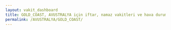 ```yaml
---
layout: vakit_dashboard
title: GOLD_COAST, AVUSTRALYA için iftar, namaz vakitleri ve hava durumu - ilçe/eyalet seç
permalink: /AVUSTRALYA/GOLD_COAST/
---
```


<script type="text/javascript">
  var GLOBAL_COUNTRY = 'AVUSTRALYA';
  var GLOBAL_CITY = 'GOLD_COAST';
  var GLOBAL_STATE = '';
  var lat = 72;
  var lon = 21;
</script>
